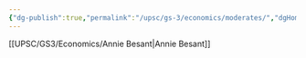 ```yaml
---
{"dg-publish":true,"permalink":"/upsc/gs-3/economics/moderates/","dgHomeLink":true,"dgPassFrontmatter":false}
---
```


[[UPSC/GS3/Economics/Annie Besant|Annie Besant]]